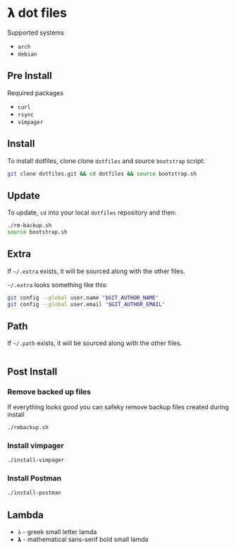 # 𝝺 dot files

Supported systems

* `arch`
* `debian`

## Pre Install

Required packages

* `curl`
* `rsync`
* `vimpager`

## Install

To install dotfiles, clone clone `dotfiles` and source `bootstrap` script:

```bash
git clone dotfiles.git && cd dotfiles && source bootstrap.sh
```

## Update

To update, `cd` into your local `dotfiles` repository and then:

```bash
./rm-backup.sh
source bootstrap.sh
```

## Extra

If `~/.extra` exists, it will be sourced along with the other files.

`~/.extra` looks something like this:

```bash
git config --global user.name "$GIT_AUTHOR_NAME"
git config --global user.email "$GIT_AUTHOR_EMAIL"
```

## Path

If `~/.path` exists, it will be sourced along with the other files.

```bash

```

## Post Install

### Remove backed up files

If everything looks good you can safeky remove backup files created during install

```bash
./rmbackup.sh
```

### Install vimpager

```bash
./install-vimpager
```

### Install Postman

```bash
./install-postman
```

## Lambda

* `λ` - greek small letter lamda
* `𝝺` - mathematical sans-serif bold small lamda
